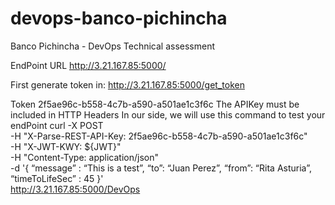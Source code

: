 ﻿# devops-banco-pichincha


Banco Pichincha - DevOps Technical assessment 

EndPoint URL
http://3.21.167.85:5000/

First generate token in: http://3.21.167.85:5000/get_token

Token
2f5ae96c-b558-4c7b-a590-a501ae1c3f6c
The APIKey must be included in HTTP Headers
In our side, we will use this command to test your endPoint
curl -X POST \
-H "X-Parse-REST-API-Key: 2f5ae96c-b558-4c7b-a590-a501ae1c3f6c" \
-H "X-JWT-KWY: ${JWT}" \
-H "Content-Type: application/json" \
-d '{ “message” : “This is a test”, “to”: “Juan Perez”, “from”: “Rita Asturia”, “timeToLifeSec” : 45 }' \
http://3.21.167.85:5000/DevOps
